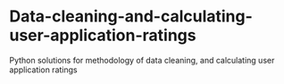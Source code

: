 # Data-cleaning-and-calculating-user-application-ratings
Python solutions for methodology of data cleaning, and calculating user application ratings
